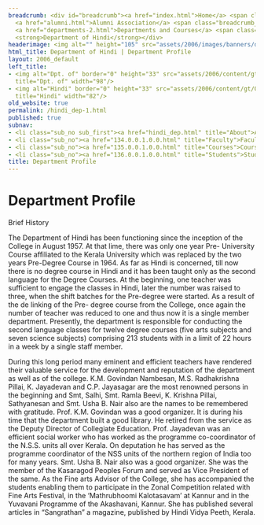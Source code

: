 ```yaml
---
breadcrumb: <div id="breadcrumb"><a href="index.html">Home</a> <span class="breadcrumb_spacer">&gt;</span>
  <a href="alumni.html">Alumni Association</a> <span class="breadcrumb_spacer">&gt;</span>
  <a href="departments-2.html">Departments and Courses</a> <span class="breadcrumb_spacer">&gt;</span>
  <strong>Department of Hindi</strong></div>
headerimage: <img alt="" height="105" src="assets/2006/images/banners/departments.jpg" width="472"/>
html_title: Department of Hindi | Department Profile
layout: 2006_default
left_title:
- <img alt="Dpt. of" border="0" height="33" src="assets/2006/content/gt/fcb6421c7c62628408190d4ca84029e5.png"
  title="Dpt. of" width="98"/>
- <img alt="Hindi" border="0" height="33" src="assets/2006/content/gt/0067c79119fb51b3bffcfe23d3572762.png"
  title="Hindi" width="82"/>
old_website: true
permalink: /hindi_dep-1.html
published: true
subnav:
- <li class="sub_no sub_first"><a href="hindi_dep.html" title="About">About</a></li>
- <li class="sub_no"><a href="134.0.0.1.0.0.html" title="Faculty">Faculty</a></li>
- <li class="sub_no"><a href="135.0.0.1.0.0.html" title="Courses">Courses</a></li>
- <li class="sub_no"><a href="136.0.0.1.0.0.html" title="Students">Students</a></li>
title: Department Profile
---
```


# Department Profile

Brief History  
  
The Department of Hindi has been functioning since the inception of the
College in August 1957. At that lime, there was only one year Pre- University
Course affiliated to the Kerala University which was replaced by the two years
Pre-Degree Course in 1964. As far as Hindi is concerned, till now there is no
degree course in Hindi and it has been taught only as the second language for
the Degree Courses. At the beginning, one teacher was sufficient to engage the
classes in Hindi, later the number was raised to three, when the shift batches
for the Pre-degree were started. As a result of the de linking of the Pre-
degree course from the College, once again the number of teacher was reduced
to one and thus now it is a single member department. Presently, the
department is responsible for conducting the second language classes for
twelve degree courses (five arts subjects and seven science subjects)
comprising 213 students with in a limit of 22 hours in a week by a single
staff member.  
  
During this long period many eminent and efficient teachers have rendered
their valuable service for the development and reputation of the department as
well as of the college. K.M. Govindan Nambesan, M.S. Radhakrishna Pillai, K.
Jayadevan and C.P. Jayasagar are the most renowned persons in the beginning
and Smt, Salhi, Smt. Ramla Beevi, K. Krishna Pillai, Sathyanesan and Smt. Usha
B. Nair also are the names to be remembered with gratitude. Prof. K.M.
Govindan was a good organizer. It is during his time that the department built
a good library. He retired from the service as the Deputy Director of
Collegiate Education. Prof. Jayadevan was an efficient social worker who has
worked as the programme co-coordinator of the N.S.S. units all over Kerala. On
deputation he has served as the programme coordinator of the NSS units of the
northern region of India too for many years. Smt. Usha B. Nair also was a good
organizer. She was the member of the Kasaragod Peoples Forum and served as
Vice President of the same. As the Fine arts Advisor of the College, she has
accompanied the students enabling them to participate in the Zonal Competition
related with Fine Arts Festival, in the ‘Mathrubhoomi Kalotasavam’ at Kannur
and in the Yuvavani Programme of the Akashavani, Kannur. She has published
several articles in “Sangrathan” a magazine, published by Hindi Vidya Peeth,
Kerala.